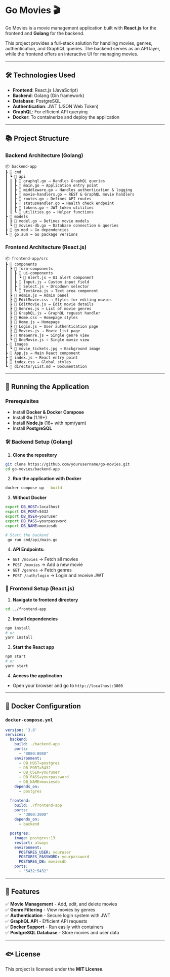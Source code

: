 # **Go Movies 🎬**  

Go Movies is a movie management application built with **React.js** for the frontend and **Golang** for the backend.  

This project provides a full-stack solution for handling movies, genres, authentication, and GraphQL queries. The backend serves as an API layer, while the frontend offers an interactive UI for managing movies.

---

## **🛠️ Technologies Used**  

- **Frontend**: React.js (JavaScript)  
- **Backend**: Golang (Gin framework)  
- **Database**: PostgreSQL  
- **Authentication**: JWT (JSON Web Token)  
- **GraphQL**: For efficient API querying  
- **Docker**: To containerize and deploy the application  

---

## **📚 Project Structure**  

### **Backend Architecture (Golang)**  

```
📦 backend-app
┣ 📂 cmd
┃ ┗ 📂 api
┃ ┃ ┣ 📜 graphql.go → Handles GraphQL queries
┃ ┃ ┣ 📜 main.go → Application entry point
┃ ┃ ┣ 📜 middleware.go → Handles authentication & logging
┃ ┃ ┣ 📜 movie-handlers.go → REST & GraphQL movie handlers
┃ ┃ ┣ 📜 routes.go → Defines API routes
┃ ┃ ┣ 📜 statusHandler.go → Health check endpoint
┃ ┃ ┣ 📜 tokens.go → JWT token utilities
┃ ┃ ┗ 📜 utilities.go → Helper functions
┣ 📂 models
┃ ┣ 📜 model.go → Defines movie models
┃ ┗ 📜 movies-db.go → Database connection & queries
┣ 📜 go.mod → Go dependencies
┗ 📜 go.sum → Go package versions
```

### **Frontend Architecture (React.js)**  

```
📦 frontend-app/src
┣ 📂 components
┃ ┣ 📂 form-components
┃ ┃ ┣ 📂 ui-components
┃ ┃ ┃ ┗ 📜 Alert.js → UI alert component
┃ ┃ ┣ 📜 Input.js → Custom input field
┃ ┃ ┣ 📜 Select.js → Dropdown selector
┃ ┃ ┗ 📜 TextArea.js → Text area component
┃ ┣ 📜 Admin.js → Admin panel
┃ ┣ 📜 EditMovie.css → Styles for editing movies
┃ ┣ 📜 EditMovie.js → Edit movie details
┃ ┣ 📜 Genres.js → List of movie genres
┃ ┣ 📜 GraphQL.js → GraphQL request handler
┃ ┣ 📜 Home.css → Homepage styles
┃ ┣ 📜 Home.js → Homepage
┃ ┣ 📜 Login.js → User authentication page
┃ ┣ 📜 Movies.js → Movie list page
┃ ┣ 📜 OneGenre.js → Single genre view
┃ ┗ 📜 OneMovie.js → Single movie view
┣ 📂 images
┃ ┗ 📜 movie_tickets.jpg → Background image
┣ 📜 App.js → Main React component
┣ 📜 index.js → React entry point
┣ 📜 index.css → Global styles
┗ 📜 directoryList.md → Documentation
```

---

## **🚀 Running the Application**  

### **Prerequisites**  
- Install **Docker & Docker Compose**  
- Install **Go** (1.19+)  
- Install **Node.js** (16+ with npm/yarn)  
- Install **PostgreSQL**  

### **🛠️ Backend Setup (Golang)**  

1. **Clone the repository**  
```sh
git clone https://github.com/yourusername/go-movies.git
cd go-movies/backend-app
```

2. **Run the application with Docker**  
```sh
docker-compose up --build
```

3. **Without Docker**  
```sh
export DB_HOST=localhost
export DB_PORT=5432
export DB_USER=youruser
export DB_PASS=yourpassword
export DB_NAME=moviesdb

# Start the backend
 go run cmd/api/main.go
```

4. **API Endpoints:**  
- `GET /movies` → Fetch all movies  
- `POST /movies` → Add a new movie  
- `GET /genres` → Fetch genres  
- `POST /auth/login` → Login and receive JWT  

### **🎨 Frontend Setup (React.js)**  

1. **Navigate to frontend directory**  
```sh
cd ../frontend-app
```

2. **Install dependencies**  
```sh
npm install
# or
yarn install
```

3. **Start the React app**  
```sh
npm start
# or
yarn start
```

4. **Access the application**  
- Open your browser and go to `http://localhost:3000`  

---

## **🐬 Docker Configuration**  

### **`docker-compose.yml`**  
```yaml
version: '3.8'
services:
  backend:
    build: ./backend-app
    ports:
      - "8080:8080"
    environment:
      - DB_HOST=postgres
      - DB_PORT=5432
      - DB_USER=youruser
      - DB_PASS=yourpassword
      - DB_NAME=moviesdb
    depends_on:
      - postgres

  frontend:
    build: ./frontend-app
    ports:
      - "3000:3000"
    depends_on:
      - backend

  postgres:
    image: postgres:13
    restart: always
    environment:
      POSTGRES_USER: youruser
      POSTGRES_PASSWORD: yourpassword
      POSTGRES_DB: moviesdb
    ports:
      - "5432:5432"
```

---

## **📌 Features**  

✅ **Movie Management** - Add, edit, and delete movies  
✅ **Genre Filtering** - View movies by genres  
✅ **Authentication** - Secure login system with JWT  
✅ **GraphQL API** - Efficient API requests  
✅ **Docker Support** - Run easily with containers  
✅ **PostgreSQL Database** - Store movies and user data  

---

## **🐟 License**  
This project is licensed under the **MIT License**.  

